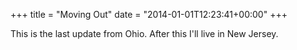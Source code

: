 +++
title = "Moving Out"
date = "2014-01-01T12:23:41+00:00"
+++

This is the last update from Ohio. After this I'll live in New Jersey.
			
